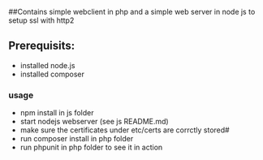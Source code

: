 ##Contains simple webclient in php and a simple web server in node js to setup ssl with http2

## Prerequisits:
- installed node.js
- installed composer

### usage
 - npm install in js folder
 - start nodejs webserver (see js README.md)
 - make sure the certificates under etc/certs are corrctly stored#
 - run composer install in php folder
 - run phpunit in php folder to see it in action